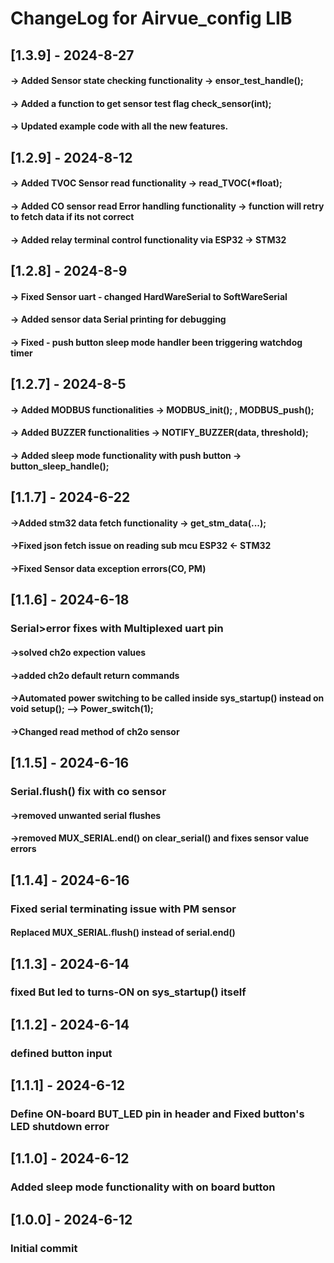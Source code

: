 # ChangeLog for Airvue_config LIB

## [1.3.9] - 2024-8-27
#### -> Added Sensor state checking functionality -> ensor_test_handle();
#### -> Added a function to get sensor test flag check_sensor(int);
#### -> Updated example code with all the new features.

## [1.2.9] - 2024-8-12
#### -> Added TVOC Sensor read functionality -> read_TVOC(*float);
#### -> Added CO sensor read Error handling functionality -> function will retry to fetch data if its not correct
#### -> Added relay terminal control functionality via ESP32 -> STM32 

## [1.2.8] - 2024-8-9
#### -> Fixed Sensor uart - changed HardWareSerial to SoftWareSerial
#### -> Added sensor data Serial printing for debugging
#### -> Fixed - push button sleep mode handler been triggering watchdog timer

## [1.2.7] - 2024-8-5
#### -> Added MODBUS functionalities -> MODBUS_init(); , MODBUS_push();
#### -> Added BUZZER functionalities -> NOTIFY_BUZZER(data, threshold);
#### -> Added sleep mode functionality with push button -> button_sleep_handle();

## [1.1.7] - 2024-6-22
#### ->Added stm32 data fetch functionality -> get_stm_data(...);
#### ->Fixed json fetch issue on reading sub mcu ESP32 <- STM32
#### ->Fixed Sensor data exception errors(CO, PM)

## [1.1.6] - 2024-6-18
### Serial>error fixes with Multiplexed uart pin
#### ->solved ch2o expection values
#### ->added ch2o default return commands
#### ->Automated power switching to be called inside sys_startup() instead on void setup(); --> Power_switch(1);
#### ->Changed read method of ch2o sensor

## [1.1.5] - 2024-6-16
### Serial.flush() fix with co sensor
#### ->removed unwanted serial flushes
#### ->removed MUX_SERIAL.end() on clear_serial() and fixes sensor value errors 

## [1.1.4] - 2024-6-16
### Fixed serial terminating issue with PM sensor
#### Replaced MUX_SERIAL.flush() instead of serial.end()

## [1.1.3] - 2024-6-14
### fixed But led to turns-ON on sys_startup() itself

## [1.1.2] - 2024-6-14
### defined button input

## [1.1.1] - 2024-6-12
### Define ON-board BUT_LED pin in header and Fixed button's LED shutdown error  

## [1.1.0] - 2024-6-12
### Added sleep mode functionality with on board button

## [1.0.0] - 2024-6-12
### Initial commit
